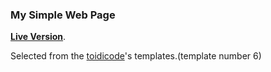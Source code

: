 ### My Simple Web Page 

[**Live Version**](https://Jalambadani.ir).

Selected from the [toidicode](1)'s templates.(template number 6)


[1]: (https://github.com/toidicode/template)